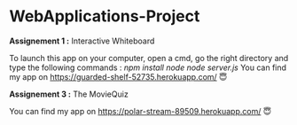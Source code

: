 # WebApplications-Project

<strong>Assignement 1 :</strong> Interactive Whiteboard

To launch this app on your computer, open a cmd, go the right directory and type the following commands :
_npm install node_
_node server.js_
You can find my app on https://guarded-shelf-52735.herokuapp.com/ 😇

<strong>Assignement 3 :</strong>  The MovieQuiz

You can find my app on https://polar-stream-89509.herokuapp.com/ 😇
